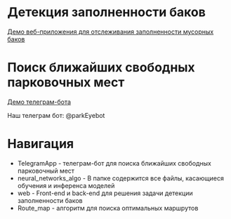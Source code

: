 
# Детекция заполненности баков

[Демо веб-приложения для отслеживания заполненности мусорных баков](https://hackaton-trash-app.herokuapp.com/map)

# Поиск ближайших свободных парковочных мест

[Демо телеграм-бота](https://github.com/NikitaZhidov/trash-hackaton/blob/master/TelegramApp/tele_demo.mp4)

Наш телеграм бот: @parkEyebot

# Навигация
- TelegramApp - телеграм-бот для поиска ближайших свободных парковочный мест
- neural_networks_algo - В папке содержится все файлы, касающиеся обучения и инференса моделей
- web - Front-end и back-end для решения задачи детекции заполненности баков
- Route_map - алгоритм для поиска оптимальных маршрутов
